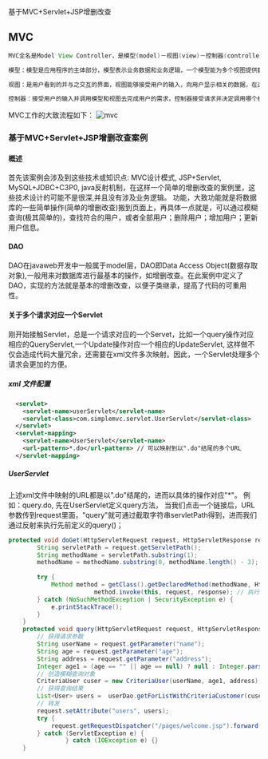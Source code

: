 基于MVC+Servlet+JSP增删改查
## MVC
```java
MVC全名是Model View Controller，是模型(model)－视图(view)－控制器(controller)的缩写，一种软件设计典范，用一种业务逻辑、数据、界面显示分离的方法组织代码，将业务逻辑聚集到一个部件里面，在改进和个性化定制界面及用户交互的同时，不需要重新编写业务逻辑。

模型：模型是应用程序的主体部分，模型表示业务数据和业务逻辑，一个模型能为多个视图提供数据，由于应用于模型的代码只需写一次就可以被多个试图调用，提高了代码的可重用性。

视图：是用户看到的并与之交互的界面，视图能够接受用户的输入，向用户显示相关的数据，在这里不会进行业务处理。

控制器：接受用户的输入并调用模型和视图去完成用户的需求，控制器接受请求并决定调用哪个模型组件去处理请求，然后调用那个视图来显示模型处理返回的数据。
```
MVC工作的大致流程如下：
![mvc][1]

### 基于MVC+Servlet+JSP增删改查案例
#### 概述
首先该案例会涉及到这些技术或知识点: MVC设计模式, JSP+Servlet, MySQL+JDBC+C3P0, java反射机制，在这样一个简单的增删改查的案例里，这些技术设计的可能不是很深,并且没有涉及业务逻辑。
功能，大致功能就是将数据库的一些简单操作(简单的增删改查)搬到页面上，再具体一点就是，可以通过模糊查询(极其简单的)，查找符合的用户，或者全部用户；删除用户；增加用户；更新用户信息。
#### DAO
DAO在javaweb开发中一般属于model层，DAO即Data Access Object(数据存取对象),一般用来对数据库进行最基本的操作，如增删改查。在此案例中定义了DAO<T>，实现的方法就是基本的增删改查，以便子类继承，提高了代码的可重用性。

#### 关于多个请求对应一个Servlet
刚开始接触Servlet，总是一个请求对应的一个Servet，比如一个query操作对应相应的QueryServlet,一个Update操作对应一个相应的UpdateServlet, 这样做不仅会造成代码大量冗余，还需要在xml文件多次映射。因此，一个Servlet处理多个请求会更加的方便。
##### xml 文件配置
```xml
  <servlet>
    <servlet-name>userServlet</servlet-name>
    <servlet-class>com.simplemvc.servlet.UserServlet</servlet-class>
  </servlet>
  <servlet-mapping>
    <servlet-name>UserServlet</servlet-name>
    <url-pattern>*.do</url-pattern> // 可以映射到以".do"结尾的多个URL
  </servlet-mapping>
```
##### UserServlet

上述xml文件中映射的URL都是以".do"结尾的，进而以具体的操作对应"*"。 例如：query.do, 先在UserServlet定义query方法， 当我们点击一个链接后，URL参数传到request里面，"query"就可通过截取字符串servletPath得到，进而我们通过反射来执行先前定义的query()；

```java
protected void doGet(HttpServletRequest request, HttpServletResponse response) throws ServletException, IOException {   // 截取servletPath来获得方法名
		String servletPath = request.getServletPath();
		String methodName = servletPath.substring(1);
		methodName = methodName.substring(0, methodName.length() - 3);
		
		try {    
			Method method = getClass().getDeclaredMethod(methodName, HttpServletRequest.class, HttpServletResponse.class); // 通过反射获得对应方法
                        method.invoke(this, request, response); // 执行方法
		} catch (NoSuchMethodException | SecurityException e) {
			e.printStackTrace();
		}
	}
	protected void query(HttpServletRequest request, HttpServletResponse response){
		// 获得请求参数
		String userName = request.getParameter("name");
		String age = request.getParameter("age");
		String address = request.getParameter("address");
		Integer age1 = (age == "" || age == null) ? null : Integer.parseInt(age);
		// 创造模糊查询对象
		CriteriaUser cuser = new CriteriaUser(userName, age1, address);
		// 获得查询结果
		List<User> users =  userDao.getForListWithCriteriaCustomer(cuser);
		// 转发
		request.setAttribute("users", users);
		try {
			request.getRequestDispatcher("/pages/welcome.jsp").forward(request, response);
		} catch (ServletException e) {
                } catch (IOException e) {}
	}
```

  [1]: http://www.alwaysxk.cn/usr/uploads/2017/10/822713290.png
